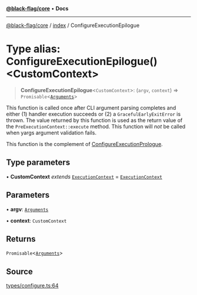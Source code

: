 [**@black-flag/core**](../../README.md) • **Docs**

***

[@black-flag/core](../../README.md) / [index](../README.md) / ConfigureExecutionEpilogue

# Type alias: ConfigureExecutionEpilogue()\<CustomContext\>

> **ConfigureExecutionEpilogue**\<`CustomContext`\>: (`argv`, `context`) => `Promisable`\<[`Arguments`](Arguments.md)\>

This function is called once after CLI argument parsing completes and either
(1) handler execution succeeds or (2) a `GracefulEarlyExitError` is thrown.
The value returned by this function is used as the return value of the
`PreExecutionContext::execute` method. This function will _not_ be called
when yargs argument validation fails.

This function is the complement of [ConfigureExecutionPrologue](ConfigureExecutionPrologue.md).

## Type parameters

• **CustomContext** *extends* [`ExecutionContext`](../../util/type-aliases/ExecutionContext.md) = [`ExecutionContext`](../../util/type-aliases/ExecutionContext.md)

## Parameters

• **argv**: [`Arguments`](Arguments.md)

• **context**: `CustomContext`

## Returns

`Promisable`\<[`Arguments`](Arguments.md)\>

## Source

[types/configure.ts:64](https://github.com/Xunnamius/black-flag/blob/d4a156f70283118824ee7289456277508954660f/types/configure.ts#L64)
